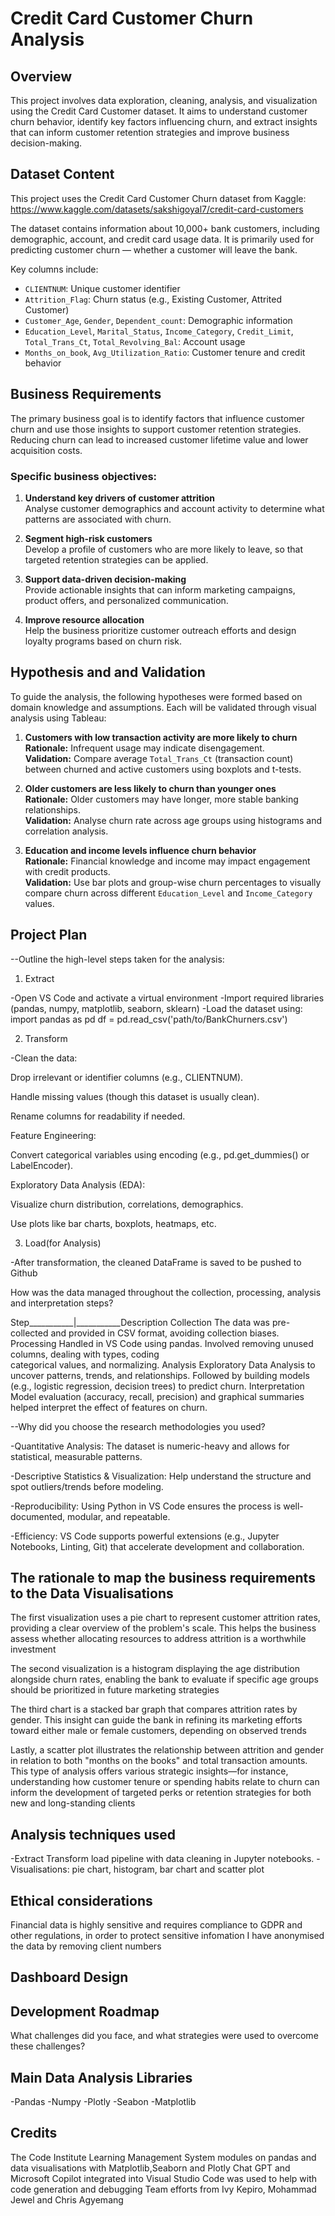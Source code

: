 # Credit Card Customer Churn Analysis

## Overview

This project involves data exploration, cleaning, analysis, and visualization using the Credit Card Customer dataset. It aims to understand customer churn behavior, identify key factors influencing churn, and extract insights that can inform customer retention strategies and improve business decision-making.

## Dataset Content

This project uses the Credit Card Customer Churn dataset from Kaggle:
https://www.kaggle.com/datasets/sakshigoyal7/credit-card-customers

The dataset contains information about 10,000+ bank customers, including demographic, account, and credit card usage data. It is primarily used for predicting customer churn — whether a customer will leave the bank.

Key columns include:
 - `CLIENTNUM`: Unique customer identifier
 - `Attrition_Flag`: Churn status (e.g., Existing Customer, Attrited Customer)
 - `Customer_Age`, `Gender`, `Dependent_count`: Demographic information
 - `Education_Level`, `Marital_Status`, `Income_Category`, `Credit_Limit`, `Total_Trans_Ct`, `Total_Revolving_Bal`: Account usage
 - `Months_on_book`, `Avg_Utilization_Ratio`: Customer tenure and credit behavior

## Business Requirements
The primary business goal is to identify factors that influence customer churn and use those insights to support customer retention strategies. Reducing churn can lead to increased customer lifetime value and lower acquisition costs.

### Specific business objectives:
1. **Understand key drivers of customer attrition**  
   Analyse customer demographics and account activity to determine what patterns are associated with churn.

2. **Segment high-risk customers**  
   Develop a profile of customers who are more likely to leave, so that targeted retention strategies can be applied.

3. **Support data-driven decision-making**  
   Provide actionable insights that can inform marketing campaigns, product offers, and personalized communication.

4. **Improve resource allocation**  
   Help the business prioritize customer outreach efforts and design loyalty programs based on churn risk.

## Hypothesis and and Validation
To guide the analysis, the following hypotheses were formed based on domain knowledge and assumptions. Each will be validated through visual analysis using Tableau:

1. **Customers with low transaction activity are more likely to churn**  
   **Rationale:** Infrequent usage may indicate disengagement.  
   **Validation:** Compare average `Total_Trans_Ct` (transaction count) between churned and active customers using boxplots and t-tests.

2. **Older customers are less likely to churn than younger ones**  
   **Rationale:** Older customers may have longer, more stable banking relationships.  
   **Validation:** Analyse churn rate across age groups using histograms and correlation analysis.

3. **Education and income levels influence churn behavior**  
   **Rationale:** Financial knowledge and income may impact engagement with credit products.  
   **Validation:** Use bar plots and group-wise churn percentages to visually compare churn across different `Education_Level` and `Income_Category` values.

## Project Plan

--Outline the high-level steps taken for the analysis: 

1. Extract

 -Open VS Code and activate a virtual environment
 -Import required libraries (pandas, numpy, matplotlib, seaborn, sklearn)
 -Load the dataset using: 
 import pandas as pd
df = pd.read_csv('path/to/BankChurners.csv')

 2. Transform

-Clean the data:

Drop irrelevant or identifier columns (e.g., CLIENTNUM).

Handle missing values (though this dataset is usually clean).

Rename columns for readability if needed.

Feature Engineering:

Convert categorical variables using encoding (e.g., pd.get_dummies() or LabelEncoder).


Exploratory Data Analysis (EDA):

Visualize churn distribution, correlations, demographics.

Use plots like bar charts, boxplots, heatmaps, etc.

3. Load(for Analysis)

-After transformation, the cleaned DataFrame is saved to be pushed to Github

How was the data managed throughout the collection, processing, analysis and interpretation steps? 

Step___________|___________Description
Collection	               The data was pre-collected and provided in CSV format, avoiding collection biases.
Processing	               Handled in VS Code using pandas. Involved removing unused columns, dealing with types, coding  
                           categorical values, and normalizing.
Analysis	                  Exploratory Data Analysis to uncover patterns, trends, and relationships. Followed by building
                           models (e.g., logistic regression, decision trees) to predict churn.
Interpretation	            Model evaluation (accuracy, recall, precision) and graphical summaries helped interpret the 
                           effect of features on churn.

--Why did you choose the research methodologies you used? 

-Quantitative Analysis: The dataset is numeric-heavy and allows for statistical, measurable patterns.

-Descriptive Statistics & Visualization: Help understand the structure and spot outliers/trends before modeling.

-Reproducibility: Using Python in VS Code ensures the process is well-documented, modular, and repeatable.

-Efficiency: VS Code supports powerful extensions (e.g., Jupyter Notebooks, Linting, Git) that accelerate development and collaboration.


## The rationale to map the business requirements to the Data Visualisations

The first visualization uses a pie chart to represent customer attrition rates, providing a clear overview of the problem's scale. This helps the business assess whether allocating resources to address attrition is a worthwhile investment

The second visualization is a histogram displaying the age distribution alongside churn rates, enabling the bank to evaluate if specific age groups should be prioritized in future marketing strategies

The third chart is a stacked bar graph that compares attrition rates by gender. This insight can guide the bank in refining its marketing efforts toward either male or female customers, depending on observed trends

Lastly, a scatter plot illustrates the relationship between attrition and gender in relation to both "months on the books" and total transaction amounts. This type of analysis offers various strategic insights—for instance, understanding how customer tenure or spending habits relate to churn can inform the development of targeted perks or retention strategies for both new and long-standing clients

## Analysis techniques used

-Extract Transform load pipeline with data cleaning in Jupyter notebooks.
-Visualisations: pie chart, histogram, bar chart and scatter plot

## Ethical considerations

Financial data is highly sensitive and requires compliance to GDPR and other regulations, in order to protect sensitive infomation I have anonymised the data by removing client numbers

## Dashboard Design

## Development Roadmap
What challenges did you face, and what strategies were used to overcome these challenges?


## Main Data Analysis Libraries

-Pandas
-Numpy
-Plotly
-Seabon
-Matplotlib

## Credits

The Code Institute Learning Management System modules on pandas and data visualisations with Matplotlib,Seaborn and Plotly
Chat GPT and Microsoft Copilot integrated into Visual Studio Code was used to help with code generation and debugging
Team efforts from Ivy Kepiro, Mohammad Jewel and Chris Agyemang

